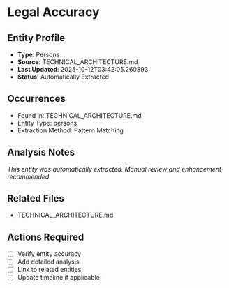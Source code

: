 # Legal Accuracy

## Entity Profile
- **Type**: Persons
- **Source**: TECHNICAL_ARCHITECTURE.md
- **Last Updated**: 2025-10-12T03:42:05.260393
- **Status**: Automatically Extracted

## Occurrences
- Found in: TECHNICAL_ARCHITECTURE.md
- Entity Type: persons
- Extraction Method: Pattern Matching

## Analysis Notes
*This entity was automatically extracted. Manual review and enhancement recommended.*

## Related Files
- TECHNICAL_ARCHITECTURE.md

## Actions Required
- [ ] Verify entity accuracy
- [ ] Add detailed analysis
- [ ] Link to related entities
- [ ] Update timeline if applicable
